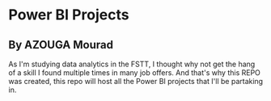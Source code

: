# Power BI Projects
## By AZOUGA Mourad
As I'm studying data analytics in the FSTT, I thought why not get the hang of a skill I found multiple times in many job offers.
And that's why this REPO was created, this repo will host all the Power BI projects that I'll be partaking in.